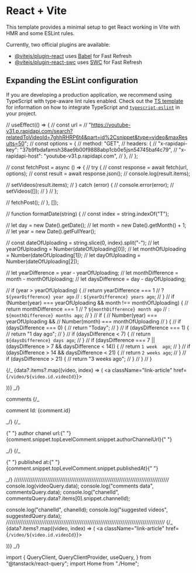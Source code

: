 # React + Vite

This template provides a minimal setup to get React working in Vite with HMR and some ESLint rules.

Currently, two official plugins are available:

- [@vitejs/plugin-react](https://github.com/vitejs/vite-plugin-react/blob/main/packages/plugin-react) uses [Babel](https://babeljs.io/) for Fast Refresh
- [@vitejs/plugin-react-swc](https://github.com/vitejs/vite-plugin-react/blob/main/packages/plugin-react-swc) uses [SWC](https://swc.rs/) for Fast Refresh

## Expanding the ESLint configuration

If you are developing a production application, we recommend using TypeScript with type-aware lint rules enabled. Check out the [TS template](https://github.com/vitejs/vite/tree/main/packages/create-vite/template-react-ts) for information on how to integrate TypeScript and [`typescript-eslint`](https://typescript-eslint.io) in your project.

// useEffect(() => {
// const url =
// "https://youtube-v31.p.rapidapi.com/search?relatedToVideoId=7ghhRHRP6t4&part=id%2Csnippet&type=video&maxResults=50";
// const options = {
// method: "GET",
// headers: {
// "x-rapidapi-key": "37b9fbdafamsh38ae9b00f9888abp1cb0e5jsn54745baf4c79",
// "x-rapidapi-host": "youtube-v31.p.rapidapi.com",
// },
// };

// const fetchPost = async () => {
// try {
// const response = await fetch(url, options);
// const result = await response.json();
// console.log(result.items);

// setVideos(result.items);
// } catch (error) {
// console.error(error);
// setVideos([]);
// }
// };

// fetchPost();
// }, []);

// function formatDate(string) {
// const index = string.indexOf("T");

// let day = new Date().getDate();
// let month = new Date().getMonth() + 1;
// let year = new Date().getFullYear();

// const dateOfUploading = string.slice(0, index).split("-");
// let yearOfUploading = Number(dateOfUploading[0]);
// let monthOfUploading = Number(dateOfUploading[1]);
// let dayOfUploading = Number(dateOfUploading[2]);

// let yearDifference = year - yearOfUploading;
// let monthDifference = month - monthOfUploading;
// let daysDifference = day - dayOfUploading;

// if (year > yearOfUploading) {
// return yearDifference === 1
// ? `${yearDifference} year ago`
// : `${yearDifference} years ago`;
// }
// if (Number(year) === yearOfUploading && month !== monthOfUploading) {
// return monthDifference === 1
// ? `${monthDifference} month ago`
// : `${monthDifference} months ago`;
// }
// if (
// Number(year) === yearOfUploading &&
// Number(month) === monthOfUploading
// ) {
// if (daysDifference === 0) {
// return "Today";
// }
// if (daysDifference === 1) {
// return "1 day ago";
// }
// if (daysDifference < 7) {
// return `${daysDifference} days ago`;
// }
// if (daysDifference === 7 || (daysDifference > 7 && daysDifference < 14)) {
// return `1 week  ago`;
// }
// if (daysDifference > 14 && daysDifference < 21) {
// return `2 weeks ago`;
// }
// if (daysDifference > 21) {
// return "3 weeks ago";
// }
// }
// }

{/\_ {data?.items?.map((video, index) => (
<a className="link-article" href={`/video/${video.id.videoId}`}>

<Article
                key={index}
                thumbnail={video.snippet.thumbnails.default.url}
                title={video.snippet.title}
                chanel={video.snippet.channelTitle}
                time={formatDate(video.snippet.publishedAt)}
              />
</a>
))} _/}

comments
{/_ <p> comment Id: {comment.id} </p> _/}
{/\_ <p>
{" "}
author chanel url:{" "}
{comment.snippet.topLevelComment.snippet.authorChannelUrl}{" "}

</p> _/}
{/_ <p>
{" "}
published at:{" "}
{comment.snippet.topLevelComment.snippet.publishedAt}{" "}
</p> _/}
////////////////////////////////////////////////////////////////////////////////////
console.log(videoQuery.data);
console.log("comments data", commentsQuery.data);
console.log("chanelId", commentsQuery.data?.items[0].snippet.channelId);

console.log("chanelId", chanelId);
console.log("suggested videos", suggestedQuery.data);
//////////////////////////////////////////////////////////////////////////////////////
{/\_ {data?.items?.map((video, index) => (
<a className="link-article" href={`/video/${video.id.videoId}`}>

<Article
                key={index}
                thumbnail={video.snippet.thumbnails.default.url}
                title={video.snippet.title}
                chanel={video.snippet.channelTitle}
                time={formatDate(video.snippet.publishedAt)}
              />
</a>
))} _/}

<!-- FROM APP.JSX -->

import {
QueryClient,
QueryClientProvider,
useQuery,
} from "@tanstack/react-query";
import Home from "./Home";
